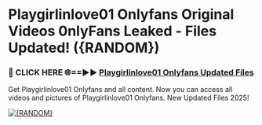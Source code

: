 # Playgirlinlove01 Onlyfans Original Videos 0nlyFans Leaked - Files Updated! ({RANDOM})

<h3>🔴 CLICK HERE 🌐==►► <a href="https://betterlinks.top/A2PfLJ" rel="nofollow">Playgirlinlove01 Onlyfans Updated Files</a></h3>

Get Playgirlinlove01 Onlyfans and all content. Now you can access all videos and pictures of Playgirlinlove01 Onlyfans. New Updated Files 2025!

[![{RANDOM}](https://i.imgur.com/ppqm5kG.gif)](https://betterlinks.top/A2PfLJ)